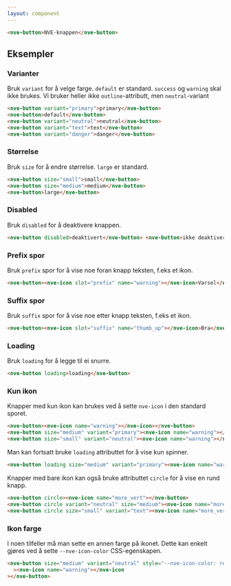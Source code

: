 ```yaml
---
layout: component
---
```


<CodeExamplePreview>

```html
<nve-button>NVE-knappen</nve-button>
```

</CodeExamplePreview>

## Eksempler

### Varianter

Bruk `variant` for å velge farge. `default` er standard.
`success` og `warning` skal ikke brukes. Vi bruker heller ikke `outline`-attributt, men `neutral`-variant

<CodeExamplePreview>

```html
<nve-button variant="primary">primary</nve-button>
<nve-button>default</nve-button>
<nve-button variant="neutral">neutral</nve-button>
<nve-button variant="text">text</nve-button>
<nve-button variant="danger">danger</nve-button>
```

</CodeExamplePreview>

### Størrelse

Bruk `size` for å endre størrelse. `large` er standard.

<CodeExamplePreview>

```html
<nve-button size="small">small</nve-button>
<nve-button size="medium">medium</nve-button>
<nve-button>large</nve-button>
```

</CodeExamplePreview>

### Disabled

Bruk `disabled` for å deaktivere knappen.

<CodeExamplePreview>

```html
<nve-button disabled>deaktivert</nve-button> <nve-button>ikke deaktivert</nve-button>
```

</CodeExamplePreview>

### Prefix spor

Bruk `prefix` spor for å vise noe foran knapp teksten, f.eks et ikon.

<CodeExamplePreview>

```html
<nve-button><nve-icon slot="prefix" name="warning"></nve-icon>Varsel</nve-button>
```

</CodeExamplePreview>

### Suffix spor

Bruk `suffix` spor for å vise noe etter knapp teksten, f.eks et ikon.

<CodeExamplePreview>

```html
<nve-button><nve-icon slot="suffix" name="thumb_up"></nve-icon>Bra</nve-button>
```

</CodeExamplePreview>

### Loading

Bruk `loading` for å legge til ei snurre.

<CodeExamplePreview>

```html
<nve-button loading>loading</nve-button>
```

</CodeExamplePreview>

### Kun ikon

Knapper med kun ikon kan brukes ved å sette `nve-icon` i den standard sporet.

<CodeExamplePreview>

```html
<nve-button><nve-icon name="warning"></nve-icon></nve-button>
<nve-button size="medium" variant="primary"><nve-icon name="warning"></nve-icon></nve-button>
<nve-button size="small" variant="neutral"><nve-icon name="warning"></nve-icon></nve-button>
```

</CodeExamplePreview>

Man kan fortsatt bruke `loading` attributtet for å vise kun spinner.

<CodeExamplePreview>

```html
<nve-button loading size="medium" variant="primary"><nve-icon name="warning"></nve-icon></nve-button>
```

</CodeExamplePreview>

Knapper med bare ikon kan også bruke attributtet `circle` for å vise en rund knapp.

<CodeExamplePreview>

```html
<nve-button circle><nve-icon name="more_vert"></nve-button>
<nve-button circle variant="neutral" size="medium"><nve-icon name="more_vert"></nve-button>
<nve-button circle size="small" variant="text"><nve-icon name="more_vert"></nve-icon></nve-button>
```

</CodeExamplePreview>

### Ikon farge

I noen tilfeller må man sette en annen farge på ikonet. Dette kan enkelt gjøres ved å sette `--nve-icon-color` CSS-egenskapen.

<CodeExamplePreview>

```html
<nve-button size="medium" variant="neutral" style="--nve-icon-color: red"
  ><nve-icon name="warning"></nve-icon
></nve-button>
```

</CodeExamplePreview>
